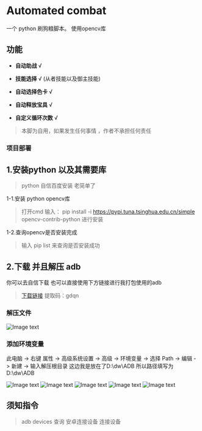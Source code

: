 # Automated combat
一个  python 刷狗粮脚本。 使用opencv库

## 功能
 
- **自动助战**      √

- **技能选择**      √
   (从者技能以及御主技能)

- **自动选择色卡**  √

- **自动释放宝具**   √

- **自定义循环次数** √

> 本脚为自用，如果发生任何事情 ，作者不承担任何责任

### 项目部署
## 1.安装python 以及其需要库

  >python 自信百度安装 老简单了
 
 1-1.安装 python opencv库

  > 打开cmd 输入：
  > pip install -i https://pypi.tuna.tsinghua.edu.cn/simple opencv-contrib-python
  > 进行安装

 1-2.查询opencv是否安装完成
 >输入 pip list 来查询是否安装成功

## 2.下载 并且解压 adb

你可以去自信下载 也可以直接使用下方链接进行我打包使用的adb

>[下载链接](https://pan.baidu.com/s/1nwqJXE5RKwXqRiFyxZ9OXQ)  提取码：gdqn

### 解压文件

![Image text](https://github.com/yiouna/fgo-Automated-combat/blob/main/images/1.jpg)

### 添加环境变量

此电脑 -> 右键 属性 -> 高级系统设置 -> 高级 -> 环境变量 -> 选择 Path -> 编辑 -> 新建 -> 输入解压根目录  这边我是放在了D:\dw\ADB 所以路径填写为 D:\dw\ADB 

![Image text](https://github.com/yiouna/fgo-Automated-combat/blob/main/images/2.jpg)
![Image text](https://github.com/yiouna/fgo-Automated-combat/blob/main/images/3.jpg)
![Image text](https://github.com/yiouna/fgo-Automated-combat/blob/main/images/4.jpg)
![Image text](https://github.com/yiouna/fgo-Automated-combat/blob/main/images/5.jpg)
![Image text](https://github.com/yiouna/fgo-Automated-combat/blob/main/images/6.jpg)

## 须知指令
>adb devices   查询 安卓连接设备 连接设备
 
